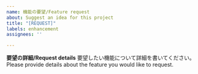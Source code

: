 ```yaml
---
name: 機能の要望/Feature request
about: Suggest an idea for this project
title: "[REQUEST]"
labels: enhancement
assignees: ''

---
```


**要望の詳細/Request details**
要望したい機能について詳細を書いてください。
Please provide details about the feature you would like to request.
